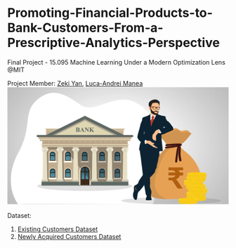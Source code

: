 # Promoting-Financial-Products-to-Bank-Customers-From-a-Prescriptive-Analytics-Perspective
Final Project - 15.095 Machine Learning Under a Modern Optimization Lens @MIT

Project Member: [Zeki Yan](https://www.linkedin.com/in/zikaiyan/), [Luca-Andrei Manea](https://www.linkedin.com/in/lucaandreimanea/)
<img src="images/cover.png" width="550" />



Dataset:

1. [Existing Customers Dataset](https://raw.githubusercontent.com/vberaudi/utwt/master/known_behaviors.csv)
2. [Newly Acquired Customers Dataset](https://raw.githubusercontent.com/vberaudi/utwt/master/unknown_behaviors.csv)

